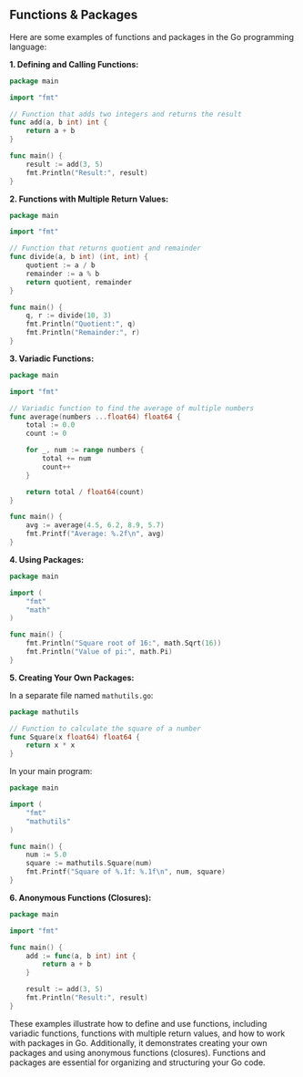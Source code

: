 ## Functions & Packages

Here are some examples of functions and packages in the Go programming language:

**1. Defining and Calling Functions:**

```go
package main

import "fmt"

// Function that adds two integers and returns the result
func add(a, b int) int {
    return a + b
}

func main() {
    result := add(3, 5)
    fmt.Println("Result:", result)
}
```

**2. Functions with Multiple Return Values:**

```go
package main

import "fmt"

// Function that returns quotient and remainder
func divide(a, b int) (int, int) {
    quotient := a / b
    remainder := a % b
    return quotient, remainder
}

func main() {
    q, r := divide(10, 3)
    fmt.Println("Quotient:", q)
    fmt.Println("Remainder:", r)
}
```

**3. Variadic Functions:**

```go
package main

import "fmt"

// Variadic function to find the average of multiple numbers
func average(numbers ...float64) float64 {
    total := 0.0
    count := 0

    for _, num := range numbers {
        total += num
        count++
    }

    return total / float64(count)
}

func main() {
    avg := average(4.5, 6.2, 8.9, 5.7)
    fmt.Printf("Average: %.2f\n", avg)
}
```

**4. Using Packages:**

```go
package main

import (
	"fmt"
	"math"
)

func main() {
	fmt.Println("Square root of 16:", math.Sqrt(16))
	fmt.Println("Value of pi:", math.Pi)
}
```

**5. Creating Your Own Packages:**

In a separate file named `mathutils.go`:

```go
package mathutils

// Function to calculate the square of a number
func Square(x float64) float64 {
	return x * x
}
```

In your main program:

```go
package main

import (
	"fmt"
	"mathutils"
)

func main() {
	num := 5.0
	square := mathutils.Square(num)
	fmt.Printf("Square of %.1f: %.1f\n", num, square)
}
```

**6. Anonymous Functions (Closures):**

```go
package main

import "fmt"

func main() {
	add := func(a, b int) int {
		return a + b
	}

	result := add(3, 5)
	fmt.Println("Result:", result)
}
```

These examples illustrate how to define and use functions, including variadic functions, functions with multiple return values, and how to work with packages in Go. Additionally, it demonstrates creating your own packages and using anonymous functions (closures). Functions and packages are essential for organizing and structuring your Go code.